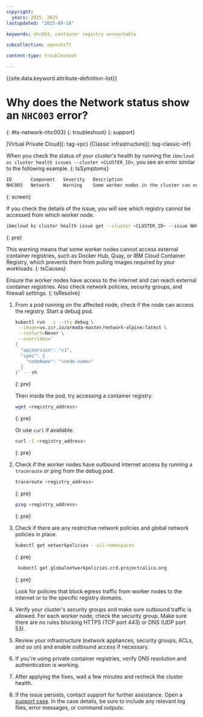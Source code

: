 ```yaml
---
copyright: 
  years: 2025, 2025
lastupdated: "2025-09-18"

keywords: nhc003, container registry unreachable

subcollection: openshift

content-type: troubleshoot

---
```


{{site.data.keyword.attribute-definition-list}}

# Why does the Network status show an `NHC003` error?
{: #ts-network-nhc003}
{: troubleshoot}
{: support}

[Virtual Private Cloud]{: tag-vpc} [Classic infrastructure]{: tag-classic-inf}

When you check the status of your cluster's health by running the `ibmcloud oc cluster health issues --cluster <CLUSTER_ID>`, you see an error similar to the following example.
{: tsSymptoms}

```sh
ID       Component   Severity   Description
NHC003   Network     Warning    Some worker nodes in the cluster can not reach container image registries to pull images.
```
{: screen}

If you check the details of the issue, you will see which registry cannot be accessed from which worker node.
```sh
ibmcloud ks cluster health issue get --cluster <CLUSTER_ID> --issue NHC003
```
{: pre}

This warning means that some worker nodes cannot access external container registries, such as Docker Hub, Quay, or IBM Cloud Container Registry, which prevents them from pulling images required by your workloads.
{: tsCauses}

Ensure the worker nodes have access to the internet and can reach external container registries. Also check network policies, security groups, and firewall settings.
{: tsResolve}

1. From a pod running on the affected node, check if the node can access the registry. Start a debug pod.
    ```sh
    kubectl run  -i --tty debug \
     --image=us.icr.io/armada-master/network-alpine:latest \
     --restart=Never \
     --overrides='
    {
      "apiVersion": "v1",
      "spec": {
        "nodeName": "<node-name>"
      }
    }' -- sh 
    ```
    {: pre}

    Then inside the pod, try accessing a container registry.
    ```sh
    wget <registry_address>
    ```
    {: pre}

    Or use `curl` if available:
    ```sh
    curl -I <registry_address>
    ```
    {: pre}

2. Check if the worker nodes have outbound internet access by running a `traceroute` or ping from the debug pod.
    ```sh
    traceroute <registry_address>
    ```
    {: pre}

    ```sh
    ping <registry_address>
    ```
    {: pre}

3. Check if there are any restrictive network policies and global network policies in place.
    ```sh
    kubectl get networkpolicies --all-namespaces
    ```
    {: pre}

    ```sh
     kubectl get globalnetworkpolicies.crd.projectcalico.org
    ```
    {: pre}

    Look for policies that block egress traffic from worker nodes to the internet or to the specific registry domains.

4. Verify your cluster's security groups and make sure outbound traffic is allowed. For each worker node, check the security group. Make sure there are no rules blocking HTTPS (TCP port 443) or DNS (UDP port 53).

5. Review your infrastructure (network appliances, security groups, ACLs, and so on) and enable outbound access if necessary.

6. If you're using private container registries, verify DNS resolution and authentication is working.

7. After applying the fixes, wait a few minutes and recheck the cluster health.

8. If the issue persists, contact support for further assistance. Open a [support case](/docs/account?topic=account-using-avatar). In the case details, be sure to include any relevant log files, error messages, or command outputs.

